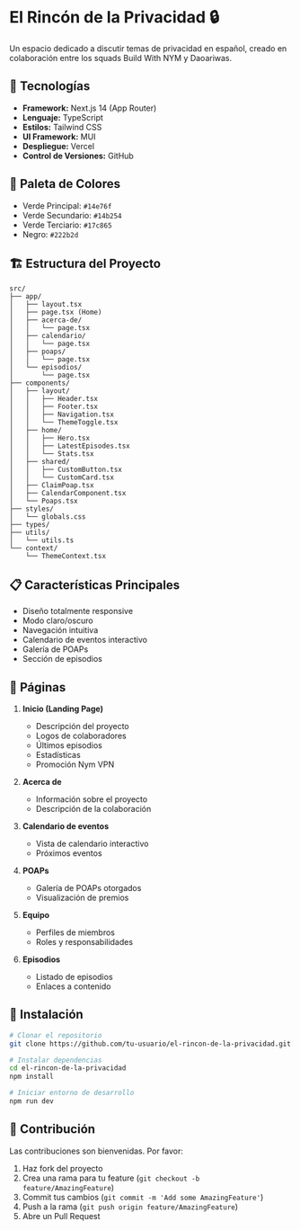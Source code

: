 # El Rincón de la Privacidad 🔒

Un espacio dedicado a discutir temas de privacidad en español, creado en colaboración entre los squads Build With NYM y Daoariwas.

## 🚀 Tecnologías

- **Framework:** Next.js 14 (App Router)
- **Lenguaje:** TypeScript
- **Estilos:** Tailwind CSS
- **UI Framework:** MUI 
- **Despliegue:** Vercel
- **Control de Versiones:** GitHub

## 🎨 Paleta de Colores

- Verde Principal: `#14e76f`
- Verde Secundario: `#14b254`
- Verde Terciario: `#17c865`
- Negro: `#222b2d`

## 🏗️ Estructura del Proyecto

```
src/
├── app/
│   ├── layout.tsx
│   ├── page.tsx (Home)
│   ├── acerca-de/
│   │   └── page.tsx
│   ├── calendario/
│   │   └── page.tsx
│   ├── poaps/
│   │   └── page.tsx
│   └── episodios/
│       └── page.tsx
├── components/
│   ├── layout/
│   │   ├── Header.tsx
│   │   ├── Footer.tsx
│   │   ├── Navigation.tsx
│   │   └── ThemeToggle.tsx
│   ├── home/
│   │   ├── Hero.tsx
│   │   ├── LatestEpisodes.tsx
│   │   └── Stats.tsx
│   ├── shared/
│   │   ├── CustomButton.tsx
│   │   └── CustomCard.tsx
│   ├── ClaimPoap.tsx
│   ├── CalendarComponent.tsx
│   └── Poaps.tsx
├── styles/
│   └── globals.css
├── types/
├── utils/
│   └── utils.ts
└── context/
    └── ThemeContext.tsx
```

## 📋 Características Principales

- Diseño totalmente responsive
- Modo claro/oscuro
- Navegación intuitiva
- Calendario de eventos interactivo
- Galería de POAPs
- Sección de episodios

## 📄 Páginas

1. **Inicio (Landing Page)**
   - Descripción del proyecto
   - Logos de colaboradores
   - Últimos episodios
   - Estadísticas
   - Promoción Nym VPN

2. **Acerca de**
   - Información sobre el proyecto
   - Descripción de la colaboración

3. **Calendario de eventos**
   - Vista de calendario interactivo
   - Próximos eventos

4. **POAPs**
   - Galería de POAPs otorgados
   - Visualización de premios

5. **Equipo**
   - Perfiles de miembros
   - Roles y responsabilidades

6. **Episodios**
   - Listado de episodios
   - Enlaces a contenido

## 🚀 Instalación

```bash
# Clonar el repositorio
git clone https://github.com/tu-usuario/el-rincon-de-la-privacidad.git

# Instalar dependencias
cd el-rincon-de-la-privacidad
npm install

# Iniciar entorno de desarrollo
npm run dev
```

## 🤝 Contribución

Las contribuciones son bienvenidas. Por favor:

1. Haz fork del proyecto
2. Crea una rama para tu feature (`git checkout -b feature/AmazingFeature`)
3. Commit tus cambios (`git commit -m 'Add some AmazingFeature'`)
4. Push a la rama (`git push origin feature/AmazingFeature`)
5. Abre un Pull Request



